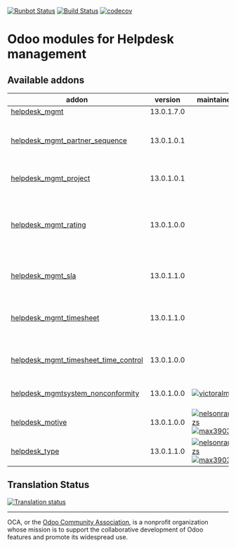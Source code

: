 [![Runbot Status](https://runbot.odoo-community.org/runbot/badge/flat/282/13.0.svg)](https://runbot.odoo-community.org/runbot/repo/github-com-oca-helpdesk-282)
[![Build Status](https://travis-ci.com/OCA/helpdesk.svg?branch=13.0)](https://travis-ci.com/OCA/helpdesk)
[![codecov](https://codecov.io/gh/OCA/helpdesk/branch/13.0/graph/badge.svg)](https://codecov.io/gh/OCA/helpdesk)

# Odoo modules for Helpdesk management

[//]: # (addons)

Available addons
----------------
addon | version | maintainers | summary
--- | --- | --- | ---
[helpdesk_mgmt](helpdesk_mgmt/) | 13.0.1.7.0 |  | Helpdesk
[helpdesk_mgmt_partner_sequence](helpdesk_mgmt_partner_sequence/) | 13.0.1.0.1 |  | Provides different partner sequence in Helpdesk.
[helpdesk_mgmt_project](helpdesk_mgmt_project/) | 13.0.1.0.1 |  | Add the option to select project in the tickets.
[helpdesk_mgmt_rating](helpdesk_mgmt_rating/) | 13.0.1.0.0 |  | This module allows customer to rate the assistance received on a ticket.
[helpdesk_mgmt_sla](helpdesk_mgmt_sla/) | 13.0.1.1.0 |  | Add SLA to the tickets for Helpdesk Management.
[helpdesk_mgmt_timesheet](helpdesk_mgmt_timesheet/) | 13.0.1.1.0 |  | Add HR Timesheet to the tickets for Helpdesk Management.
[helpdesk_mgmt_timesheet_time_control](helpdesk_mgmt_timesheet_time_control/) | 13.0.1.0.0 |  | Helpdesk Management Timesheet Time Control
[helpdesk_mgmtsystem_nonconformity](helpdesk_mgmtsystem_nonconformity/) | 13.0.1.0.0 | [![victoralmau](https://github.com/victoralmau.png?size=30px)](https://github.com/victoralmau) | Links helpdesk tickets with nonconformities
[helpdesk_motive](helpdesk_motive/) | 13.0.1.0.0 | [![nelsonramirezs](https://github.com/nelsonramirezs.png?size=30px)](https://github.com/nelsonramirezs) [![max3903](https://github.com/max3903.png?size=30px)](https://github.com/max3903) | Keep the motive
[helpdesk_type](helpdesk_type/) | 13.0.1.1.0 | [![nelsonramirezs](https://github.com/nelsonramirezs.png?size=30px)](https://github.com/nelsonramirezs) [![max3903](https://github.com/max3903.png?size=30px)](https://github.com/max3903) | Add a type to your tickets

[//]: # (end addons)

## Translation Status

[![Translation status](https://translation.odoo-community.org/widgets/helpdesk-13-0/-/multi-auto.svg)](https://translation.odoo-community.org/engage/helpdesk-13-0/?utm_source=widget)

----

OCA, or the [Odoo Community Association](http://odoo-community.org/), is a nonprofit organization whose
mission is to support the collaborative development of Odoo features and
promote its widespread use.
